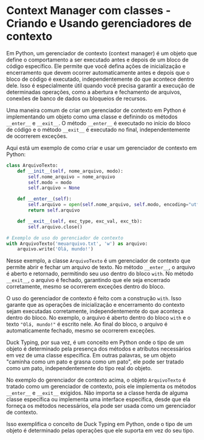 # Context Manager com classes - Criando e Usando gerenciadores de contexto

Em Python, um gerenciador de contexto (context manager) é um objeto que define o comportamento a ser executado antes e depois de um bloco de código específico. Ele permite que você defina ações de inicialização e encerramento que devem ocorrer automaticamente antes e depois que o bloco de código é executado, independentemente do que acontece dentro dele. Isso é especialmente útil quando você precisa garantir a execução de determinadas operações, como a abertura e fechamento de arquivos, conexões de banco de dados ou bloqueios de recursos.

Uma maneira comum de criar um gerenciador de contexto em Python é implementando um objeto como uma classe e definindo os métodos `__enter__` e `__exit__`. O método `__enter__` é executado no início do bloco de código e o método `__exit__` é executado no final, independentemente de ocorrerem exceções.

Aqui está um exemplo de como criar e usar um gerenciador de contexto em Python:

```python
class ArquivoTexto:
    def __init__(self, nome_arquivo, modo):
        self.nome_arquivo = nome_arquivo
        self.modo = modo
        self.arquivo = None

    def __enter__(self):
        self.arquivo = open(self.nome_arquivo, self.modo, encoding="utf8")
        return self.arquivo

    def __exit__(self, exc_type, exc_val, exc_tb):
        self.arquivo.close()

# Exemplo de uso do gerenciador de contexto
with ArquivoTexto('meuarquivo.txt', 'w') as arquivo:
    arquivo.write('Olá, mundo!')
```

Nesse exemplo, a classe `ArquivoTexto` é um gerenciador de contexto que permite abrir e fechar um arquivo de texto. No método `__enter__`, o arquivo é aberto e retornado, permitindo seu uso dentro do bloco `with`. No método `__exit__`, o arquivo é fechado, garantindo que ele seja encerrado corretamente, mesmo se ocorrerem exceções dentro do bloco.

O uso do gerenciador de contexto é feito com a construção `with`. Isso garante que as operações de inicialização e encerramento do contexto sejam executadas corretamente, independentemente do que aconteça dentro do bloco. No exemplo, o arquivo é aberto dentro do bloco `with` e o texto `"Olá, mundo!"` é escrito nele. Ao final do bloco, o arquivo é automaticamente fechado, mesmo se ocorrerem exceções.

Duck Typing, por sua vez, é um conceito em Python onde o tipo de um objeto é determinado pela presença dos métodos e atributos necessários em vez de uma classe específica. Em outras palavras, se um objeto "caminha como um pato e grasna como um pato", ele pode ser tratado como um pato, independentemente do tipo real do objeto.

No exemplo do gerenciador de contexto acima, o objeto `ArquivoTexto` é tratado como um gerenciador de contexto, pois ele implementa os métodos `__enter__` e `__exit__` exigidos. Não importa se a classe herda de alguma classe específica ou implementa uma interface específica, desde que ela forneça os métodos necessários, ela pode ser usada como um gerenciador de contexto.

Isso exemplifica o conceito de Duck Typing em Python, onde o tipo de um objeto é determinado pelas operações que ele suporta em vez do seu tipo.
